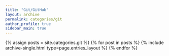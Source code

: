 ```yaml
---
title: "Git/GitHub"
layout: archive
permalink: categories/git
author_profile: true
sidebar_main: true
---
```


<!-- site.categories.Git 이 부분이 post내에 있는 category에서 고르는 것 같다. -->

{% assign posts = site.categories.git %}
{% for post in posts %} {% include archive-single.html type=page.entries_layout %} {% endfor %}
